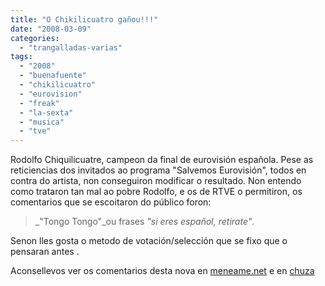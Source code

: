 ```yaml
---
title: "O Chikilicuatro gañou!!!"
date: "2008-03-09"
categories: 
  - "trangalladas-varias"
tags: 
  - "2008"
  - "buenafuente"
  - "chikilicuatro"
  - "eurovision"
  - "freak"
  - "la-sexta"
  - "musica"
  - "tve"
---
```


Rodolfo Chiquilicuatre, campeon da final de eurovisión española. Pese as reticiencias dos invitados ao programa "Salvemos Eurovisión", todos en contra do artista, non conseguiron modificar o resultado. Non entendo como trataron tan mal ao pobre Rodolfo, e os de RTVE o permitiron, os comentarios que se escoitaron do público foron:

> _"Tongo Tongo"_ou frases _"si eres español, retirate"_.

Senon lles gosta o metodo de votación/selección que se fixo que o pensaran antes .

Aconsellevos ver os comentarios desta nova en [meneame.net](http://meneame.net/story/rodolfo-chiquilicuatre-representara-espana-eurovision) e en [chuza](http://chuza.org/historia/chikichiki-ganha-e-vai-para-eurovsom-2008/)
